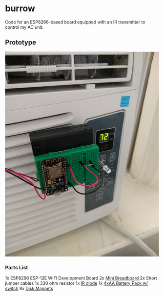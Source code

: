 # burrow
Code for an ESP8266-based board equipped with an IR transmitter to control my AC unit.

## Prototype
![Burrow Remote Prototype](./burrow-remote.jpg)

### Parts List
1x ESP8266 ESP-12E WIFI Development Board
2x [Mini Breadboard](https://www.sparkfun.com/products/12046)
2x Short jumper cables
1x 330 ohm resistor
1x [IR diode](https://www.sparkfun.com/products/9469)
1x [4xAA Battery Pack w/ switch](https://www.sparkfun.com/products/12083)
8x [Disk Magnets](https://www.sparkfun.com/products/8890)
